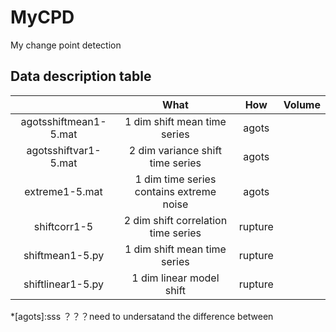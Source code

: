 # MyCPD
My change point detection


## Data description table 
  |              | What  | How | Volume | 
  |:----:        |  :----:    |:----:    |:----:        |
  | agotsshiftmean1-5.mat | 1 dim shift mean time series | agots         | 
  | agotsshiftvar1-5.mat | 2 dim variance shift time series   | agots        |
  | extreme1-5.mat | 1 dim time series contains extreme noise  | agots  |
  | shiftcorr1-5 | 2 dim shift correlation time series   | rupture   | 
  | shiftmean1-5.py | 1 dim shift mean time series   | rupture   | 
  | shiftlinear1-5.py | 1 dim linear model shift   | rupture  |

*[agots]:sss
？？？need to undersatand the difference between  

